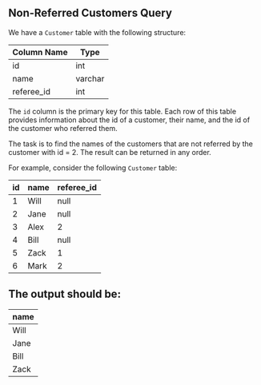 ## Non-Referred Customers Query

We have a `Customer` table with the following structure:

| Column Name | Type    |
|-------------|---------|
| id          | int     |
| name        | varchar |
| referee_id  | int     |

The `id` column is the primary key for this table. Each row of this table provides information about the id of a customer, their name, and the id of the customer who referred them.

The task is to find the names of the customers that are not referred by the customer with id = 2. The result can be returned in any order.

For example, consider the following `Customer` table:

| id | name | referee_id |
|----|------|------------|
| 1  | Will | null       |
| 2  | Jane | null       |
| 3  | Alex | 2          |
| 4  | Bill | null       |
| 5  | Zack | 1          |
| 6  | Mark | 2          |

## The output should be:

| name |
|------|
| Will |
| Jane |
| Bill |
| Zack |

